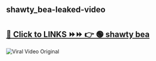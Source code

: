 
 ## shawty_bea-leaked-video 

# <h2><a href="https://clipsfans.com/shawty_bea&ref=git">🔗 Click to LINKS ⏩⏩ 👉 🟢 shawty bea </a></h2>

<a href="https://clipsfans.com/shawty_bea&ref=git" rel="nofollow" data-target="animated-image.originalLink"><img src="https://i.ibb.co.com/xMMVF88/686577567.gif" alt="Viral Video Original" style="max-width: 100%; display: inline-block;" data-target="animated-image.originalImage"></a>
